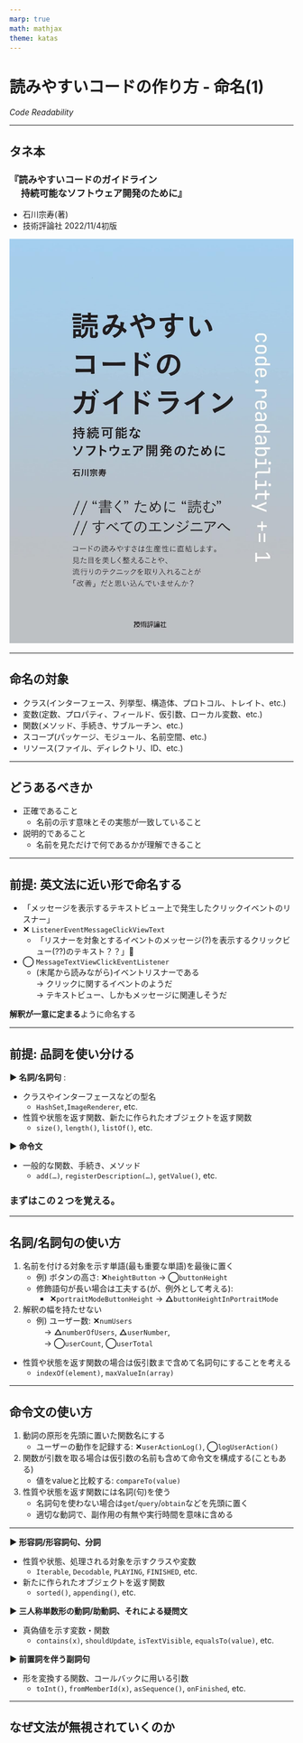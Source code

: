 ```yaml
---
marp: true
math: mathjax
theme: katas
---
```

<!-- 
size: 16:9
paginate: true
-->
<!-- header: 勉強会# ― エンジニアとしての解像度を高めるための勉強会-->

# 読みやすいコードの作り方 - 命名(1)

_Code Readability_

---

## タネ本

### 『読みやすいコードのガイドライン<br>　 持続可能なソフトウェア開発のために』
* 石川宗寿(著)
* 技術評論社 2022/11/4初版

![bg right:30% 90%](assets/12-book.jpg)

---

## 命名の対象

* クラス(インターフェース、列挙型、構造体、プロトコル、トレイト、etc.)
* 変数(定数、プロパティ、フィールド、仮引数、ローカル変数、etc.)
* 関数(メソッド、手続き、サブルーチン、etc.)
* スコープ(パッケージ、モジュール、名前空間、etc.)
* リソース(ファイル、ディレクトリ、ID、etc.)

---

## どうあるべきか

* 正確であること
    * 名前の示す意味とその実態が一致していること
* 説明的であること
    * 名前を見ただけで何であるかが理解できること

---

## 前提: 英文法に近い形で命名する

* 「メッセージを表示するテキストビュー上で発生したクリックイベントのリスナー」
* **✕** `ListenerEventMessageClickViewText`
    * 「リスナーを対象とするイベントのメッセージ(?)を表示するクリックビュー(??)のテキスト？？」🤔
* **◯** `MessageTextViewClickEventListener`
    * (末尾から読みながら)イベントリスナーである<br> → クリックに関するイベントのようだ<br> → テキストビュー、しかもメッセージに関連しそうだ

**解釈が一意に定まる**ように命名する

---

## 前提: 品詞を使い分ける

<b>▶ 名詞/名詞句</b>  : 
* クラスやインターフェースなどの型名
    * `HashSet`,`ImageRenderer`, etc.
* 性質や状態を返す関数、新たに作られたオブジェクトを返す関数
    * `size()`, `length()`, `listOf()`, etc.

<b>▶ 命令文</b>
* 一般的な関数、手続き、メソッド
    * `add(…)`, `registerDescription(…)`, `getValue()`, etc.

### まずはこの２つを覚える。

---

## 名詞/名詞句の使い方

1. 名前を付ける対象を示す単語(最も重要な単語)を最後に置く
    * 例) ボタンの高さ:  **✕**`heightButton` →  **◯**`buttonHeight`
    * 修飾語句が長い場合は工夫する(が、例外として考える):
        * **✕**`portraitModeButtonHeight` →  **△**`buttonHeightInPortraitMode`
2. 解釈の幅を持たせない
    * 例) ユーザー数: **✕**`numUsers` <br>　→ **△**`numberOfUsers`, **△**`userNumber`, <br>　→ **◯**`userCount`, **◯**`userTotal`

* 性質や状態を返す関数の場合は仮引数まで含めて名詞句にすることを考える
    * `indexOf(element)`, `maxValueIn(array)`

---

## 命令文の使い方

1. 動詞の原形を先頭に置いた関数名にする
    * ユーザーの動作を記録する: **✕**`userActionLog()`, **◯**`logUserAction()`
2. 関数が引数を取る場合は仮引数の名前も含めて命令文を構成する(こともある)
    * 値をvalueと比較する: `compareTo(value)`
3. 性質や状態を返す関数には名詞(句)を使う
    * 名詞句を使わない場合は`get`/`query`/`obtain`などを先頭に置く
    * 適切な動詞で、副作用の有無や実行時間を意味に含める

---

<b>▶ 形容詞/形容詞句、分詞</b>
* 性質や状態、処理される対象を示すクラスや変数
    * `Iterable`, `Decodable`, `PLAYING`, `FINISHED`, etc.
* 新たに作られたオブジェクトを返す関数
    * `sorted()`, `appending()`, etc.

<b>▶ 三人称単数形の動詞/助動詞、それによる疑問文</b>
* 真偽値を示す変数・関数
    * `contains(x)`, `shouldUpdate`, `isTextVisible`, `equalsTo(value)`, etc.

<b>▶ 前置詞を伴う副詞句</b>
* 形を変換する関数、コールバックに用いる引数
    * `toInt()`, `fromMemberId(x)`, `asSequence()`, `onFinished`, etc.

---

## なぜ文法が無視されていくのか

